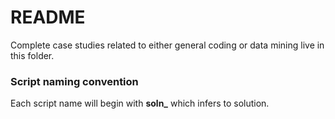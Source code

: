 # README

Complete case studies related to either general coding or data mining live in this folder.

### Script naming convention

Each script name will begin with **soln_** which infers to solution.